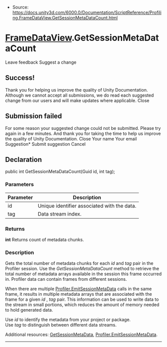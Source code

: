 * Source: https://docs.unity3d.com/6000.0/Documentation/ScriptReference/Profiling.FrameDataView.GetSessionMetaDataCount.html

#  [FrameDataView](https://docs.unity3d.com/6000.0/Documentation/ScriptReference/Profiling.FrameDataView.html).GetSessionMetaDataCount
Leave feedback
Suggest a change
## Success!
Thank you for helping us improve the quality of Unity Documentation. Although we cannot accept all submissions, we do read each suggested change from our users and will make updates where applicable.
Close
## Submission failed
For some reason your suggested change could not be submitted. Please <a>try again</a> in a few minutes. And thank you for taking the time to help us improve the quality of Unity Documentation.
Close
Your name Your email Suggestion* Submit suggestion
Cancel
## Declaration
public int GetSessionMetaDataCount(Guid id, int tag); 
### Parameters
Parameter | Description  
---|---  
id | Unique identifier associated with the data.  
tag | Data stream index.  
### Returns
**int** Returns count of metadata chunks. 
### Description
Gets the total number of metadata chunks for each _id_ and _tag_ pair in the Profiler session.
Use the _GetSessionMetaDataCount_ method to retrieve the total number of metadata arrays available in the session this frame occurred in. Profiler data can contain frames from different sessions.  
  
When there are multiple [Profiler.EmitSessionMetaData](https://docs.unity3d.com/6000.0/Documentation/ScriptReference/Profiling.Profiler.EmitSessionMetaData.html) calls in the same frame, it results in multiple metadata arrays that are associated with the frame for a given _id_ , _tag_ pair. This information can be used to write data to the stream in small portions, which reduces the amount of memory needed to hold generated data.  
  
Use _id_ to identify the metadata from your project or package.  
Use _tag_ to distinguish between different data streams.  
  
Additional resources: [GetSessionMetaData](https://docs.unity3d.com/6000.0/Documentation/ScriptReference/Profiling.FrameDataView.GetSessionMetaData.html), [Profiler.EmitSessionMetaData](https://docs.unity3d.com/6000.0/Documentation/ScriptReference/Profiling.Profiler.EmitSessionMetaData.html).
* * *
